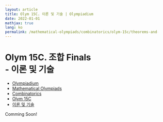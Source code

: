 ```yaml
---
layout: article
title: Olym 15C. 이론 및 기술 | Olympiadium
date: 2022-01-01
mathjax: true
lang: ko
permalink: /mathematical-olympiads/combinatorics/olym-15c/theorems-and-techniques/
---
```

# Olym 15C. 조합 Finals <br> <ssup> - 이론 및 기술</ssup>

<ul class="breadcrumb">
	<li><a href="{{ site.baseurl }}/">Olympiadium</a></li> 
	<li><a href="{{ site.baseurl }}/mathematical-olympiads/">Mathematical Olympiads</a></li> 
	<li><a href="{{ site.baseurl }}/mathematical-olympiads/combinatorics/">Combinatorics</a></li> 
	<li><a href="{{ site.baseurl }}/mathematical-olympiads/combinatorics/olym-15c/">Olym 15C</a></li> 
	<li><a href="{{ site.baseurl }}/mathematical-olympiads/combinatorics/olym-15c/theorems-and-techniques/">이론 및 기술</a></li>
</ul>

Comming Soon!
